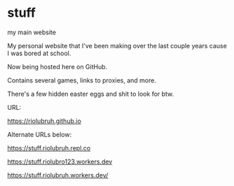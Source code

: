 # stuff
my main website

My personal website that I've been making over the last couple years cause I was bored at school.

Now being hosted here on GitHub.

Contains several games, links to proxies, and more.

There's a few hidden easter eggs and shit to look for btw.

URL:

https://riolubruh.github.io

Alternate URLs below:

<!--https://riolubruh.cf-->

https://stuff.riolubruh.repl.co

https://stuff.riolubro123.workers.dev

https://stuff.riolubruh.workers.dev/
